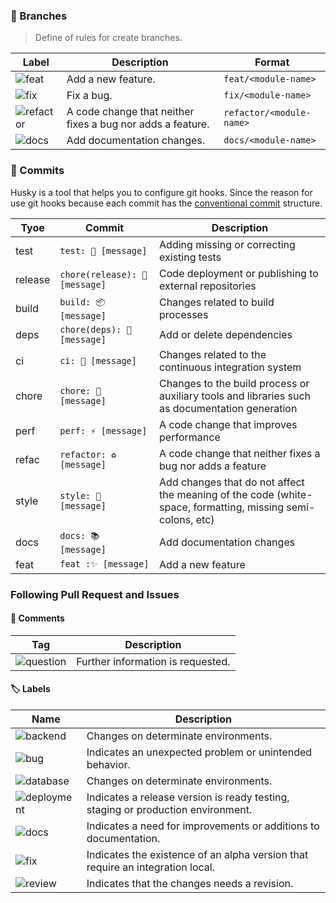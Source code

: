 ### 🔨 Branches

> Define of rules for create branches.

| Label                                                                            | Description                                                | Format                   |
| -------------------------------------------------------------------------------- | ---------------------------------------------------------- | ------------------------ |
| ![feat](https://img.shields.io/badge/✨_feat-2E3440?style=for-the-badge)         | Add a new feature.                                         | `feat/<module-name>`     |
| ![fix](https://img.shields.io/badge/🐛_fix-2E3440?style=for-the-badge)           | Fix a bug.                                                 | `fix/<module-name>`      |
| ![refactor](https://img.shields.io/badge/♻️_refactor-2E3440?style=for-the-badge) | A code change that neither fixes a bug nor adds a feature. | `refactor/<module-name>` |
| ![docs](https://img.shields.io/badge/📚_docs-2E3440?style=for-the-badge)         | Add documentation changes.                                 | `docs/<module-name>`     |

### 🚧 Commits

Husky is a tool that helps you to configure git hooks. Since the reason for use git hooks because each commit has the [conventional commit](https://www.conventionalcommits.org/en/v1.0.0/) structure.

| Tyoe    | Commit                         | Description                                                                                                |
| ------- | ------------------------------ | ---------------------------------------------------------------------------------------------------------- |
| test    | `test: 🚨 [message]`           | Adding missing or correcting existing tests                                                                |
| release | `chore(release): 🚀 [message]` | Code deployment or publishing to external repositories                                                     |
| build   | `build: 📦 [message]`          | Changes related to build processes                                                                         |
| deps    | `chore(deps): 🔗 [message]`    | Add or delete dependencies                                                                                 |
| ci      | `ci: 👷 [message]`             | Changes related to the continuous integration system                                                       |
| chore   | `chore: 🔧 [message]`          | Changes to the build process or auxiliary tools and libraries such as documentation generation             |
| perf    | `perf: ⚡ [message]`           | A code change that improves performance                                                                    |
| refac   | `refactor: ♻️ [message]`       | A code change that neither fixes a bug nor adds a feature                                                  |
| style   | `style: 🎨 [message]`          | Add changes that do not affect the meaning of the code (white-space, formatting, missing semi-colons, etc) |
| docs    | `docs: 📚 [message]`           | Add documentation changes                                                                                  |
| feat    | `feat :✨ [message]`           | Add a new feature                                                                                          |

### Following Pull Request and Issues

#### 📌 Comments

| Tag                                                                           | Description                       |
| ----------------------------------------------------------------------------- | --------------------------------- |
| ![question](https://img.shields.io/badge/question-8FBCBB?style=for-the-badge) | Further information is requested. |

#### 🏷 Labels

| Name                      | Description                                                                      |
| ------------------------- | -------------------------------------------------------------------------------- |
| ![backend][backend]       | Changes on determinate environments.                                             |
| ![bug][bug]               | Indicates an unexpected problem or unintended behavior.                          |
| ![database][database]     | Changes on determinate environments.                                             |
| ![deployment][deployment] | Indicates a release version is ready testing, staging or production environment. |
| ![docs][docs]             | Indicates a need for improvements or additions to documentation.                 |
| ![fix][fix]               | Indicates the existence of an alpha version that require an integration local.   |
| ![review][review]         | Indicates that the changes needs a revision.                                     |

[backend]: https://img.shields.io/badge/Backend-D08770?style=for-the-badge
[bug]: https://img.shields.io/badge/Bug-BF616A?style=for-the-badge
[database]: https://img.shields.io/badge/Database-D08770?style=for-the-badge
[deployment]: https://img.shields.io/badge/Deplyment-A3BE8C?style=for-the-badge
[docs]: https://img.shields.io/badge/Documentation-5E81AC?style=for-the-badge
[fix]: https://img.shields.io/badge/Fix-EBCB8B?style=for-the-badge
[review]: https://img.shields.io/badge/Review-B48EAD?style=for-the-badge
